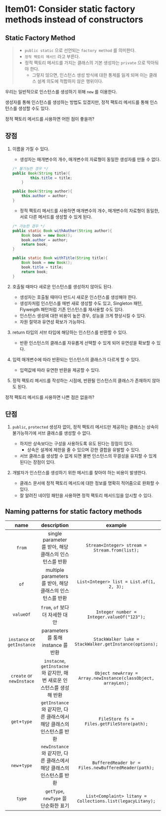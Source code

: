 # Item01: Consider static factory methods instead of constructors

## Static Factory Method
> - `public static` 으로 선언되는 `factory method` 를 의미한다.
> - `정적 팩토리 메서드` 라고 부른다.
> - 정적 팩토리 메서드를 가지는 클래스의 기본 생성자는 `private` 으로 막아둬야 한다.
>     - 그렇지 않으면, 인스턴스 생성 방식에 대한 통제를 잃게 되며 이는 클래스 설계 의도에 적합하지 않은 행위이다.

우리는 일반적으로 인스턴스를 생성하기 위해 `new` 를 이용한다.

생성자를 통해 인스턴스를 생성하는 방법도 있겠지만,
정적 팩토리 메서드를 통해 인스턴스를 생성할 수도 있다.

정적 팩토리 메서드를 사용하면 어떤 점이 좋을까?

## 장점

1. 이름을 가질 수 있다.
    - 생성자는 매개변수의 개수, 매개변수의 자료형이 동일한 생성자를 만들 수 없다.

    ```java
    /* 불가능한 경우 */
    public Book(String title){
            this.title = title;
        }

    public Book(String author){
        this.author = author;
    }
    ```

    - 정적 팩토리 메서드를 사용하면 매개변수의 개수, 매개변수의 자료형이 동일한, 서로 다른 메서드를 생성할 수 있게 된다.
    ```java
    /* 가능한 경우 */
    public static Book withAuthor(String author){
        Book book = new Book();
        book.author = author;
        return book;
    }

    public static Book withTitle(String title){
        Book book = new Book();
        book.title = title;
        return book;
    }
    ```

2. 호출될 때마다 새로운 인스턴스를 생성하지 않아도 된다.
    - 생성자는 호출될 때마다 반드시 새로운 인스턴스를 생성해야 한다.
    - 생성자처럼 인스턴스를 매번 새로 생성할 수도 있고, Singleton 패턴, Flyweigth 패턴처럼 기존 인스턴스를 재사용할 수도 있다.
    - 인스턴스 생성에 대한 비용이 높은 경우, 성능을 크게 향상시킬 수 있다.
    - 자원 절약과 유연성 확보가 가능하다.

3. return 타입의 서브 타입에 해당하는 인스턴스를 반환할 수 있다.
    - 반환 인스턴스의 클래스를 자유롭게 선택할 수 있게 되어 유연성을 확보할 수 있다.

4. 입력 매개변수에 따라 반환되는 인스턴스의 클래스가 다르게 할 수 있다.
    - 입력값에 따라 유연한 반환을 제공할 수 있다.

5. 정적 팩토리 메서드를 작성하는 시점에, 반환될 인스턴스의 클래스가 존재하지 않아도 된다.

정적 팩토리 메서드를 사용하면 나쁜 점은 없을까?

## 단점

1. `public`, `protected` 생성자 없이, 정적 팩토리 메서드만 제공하는 클래스는 상속이 불가능하기에 서브 클래스를 생성할 수 없다.
    - 하지만 상속보다는 구성을 사용하도록 유도 된다는 장점이 있다.
        - 상속은 설계에 제한을 줄 수 있으며 강한 결합을 유발할 수 있다.
    - 서브 클래스를 생성할 수 없게 되면 불변 인스턴스의 무결성을 유지할 수 있게 된다는 장점이 있다.

2. 개발자가 인스턴스를 생성하기 위한 메서드를 찾아야 하는 비용이 발생한다.
    - 클래스 문서에 정적 팩토리 메서드에 대한 정보를 명확히 적어줌으로 완화할 수 있다.
    - 잘 알려진 네이밍 패턴을 사용하면 정적 팩토리 메서드임을 암시할 수 있다.

## Naming patterns for static factory methods

| name | description | example |
|:----:|:-----------:|:-------:|
|`from`|single parameter 를 받아, 해당 클래스의 인스턴스를 반환|`Stream<Integer> stream = Stream.from(list);`|
|`of`|multiple parameters 를 받아, 해당 클래스의 인스턴스를 반환|`List<Integer> list = List.of(1, 2, 3);`|
|`valueOf`|`from`, `of` 보다 더 자세한 대안|`Integer number = Integer.valueOf("123");`|
|`instance` or<br>`getInstance`|parameters를 통해 instance 를 반환|`StackWalker luke = StackWalker.getInstance(options);`|
|`create` or<br>`newInstace`|`instacne`, `getInstacne` 와 같지만, 매번 새로운 인스턴스를 생성해 반환|`Object newArray = Array.newInstance(classObject, arrayLen);`|
|`get`+`type`|`getInstance` 와 같지만, 다른 클래스에서 해당 클래스의 인스턴스를 반환|`FileStore fs = Files.getFileStore(path);`|
|`new`+`type`|`newInstance` 와 같지만, 다른 클래스에서 해당 클래스의 인스턴스를 반환|`BufferedReader br = Files.newBufferedReader(path);`|
|`type`|`getType`, `newType` 을 단순화한 표기|`List<Complaint> litany = Collections.list(legacyLitany);`|

